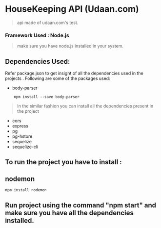 # HouseKeeping API (Udaan.com)
>api made of udaan.com's test.

### Framework Used : Node.js
>make sure you have node.js installed in your system.


## Dependencies Used:
Refer package.json to get insight of all the dependencies used in the projects . Following are some of the packages used:

* body-parser
	
```
	npm install --save body-parser
```
>In the similar fashion you can install all the dependencies present in the project

 * cors
 * express
 * pg
 * pg-hstore
 * sequelize
 * sequelize-cli
 
## To run the project you have to install :
## nodemon
```npm install nodemon```

## Run project using the command "npm start" and make sure you have all the dependencies installed.
